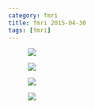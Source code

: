 ```yaml
---
category: fmri
title: fmri 2015-04-30
tags: [fmri]
---
```

<figure>
    <a href="{{ production_url }}/spins/assets/images/fmri/15-04-30_fMRI_QC.png"><img src="{{ production_url }}/spins/assets/images/fmri/15-04-30_fMRI_QC.png"></a>
</figure>

<figure>
    <a href="{{ production_url }}/spins/assets/images/fmri/15-04-30_fMRI_QC_CMH.png"><img src="{{ production_url }}/spins/assets/images/fmri/15-04-30_fMRI_QC_CMH.png"></a>
</figure>

<figure>
    <a href="{{ production_url }}/spins/assets/images/fmri/15-04-30_fMRI_QC_MRC.png"><img src="{{ production_url }}/spins/assets/images/fmri/15-04-30_fMRI_QC_MRC.png"></a>
</figure>

<figure>
    <a href="{{ production_url }}/spins/assets/images/fmri/15-04-30_fMRI_QC_ZHH.png"><img src="{{ production_url }}/spins/assets/images/fmri/15-04-30_fMRI_QC_ZHH.png"></a>
</figure>

